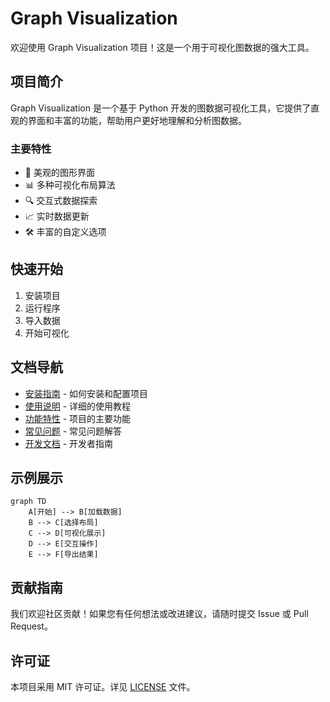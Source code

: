 # Graph Visualization

欢迎使用 Graph Visualization 项目！这是一个用于可视化图数据的强大工具。

## 项目简介

Graph Visualization 是一个基于 Python 开发的图数据可视化工具，它提供了直观的界面和丰富的功能，帮助用户更好地理解和分析图数据。

### 主要特性

- 🎨 美观的图形界面
- 📊 多种可视化布局算法
- 🔍 交互式数据探索
- 📈 实时数据更新
- 🛠 丰富的自定义选项

## 快速开始

1. 安装项目
2. 运行程序
3. 导入数据
4. 开始可视化

## 文档导航

- [安装指南](installation.md) - 如何安装和配置项目
- [使用说明](usage.md) - 详细的使用教程
- [功能特性](features.md) - 项目的主要功能
- [常见问题](faq.md) - 常见问题解答
- [开发文档](development.md) - 开发者指南

## 示例展示

```mermaid
graph TD
    A[开始] --> B[加载数据]
    B --> C[选择布局]
    C --> D[可视化展示]
    D --> E[交互操作]
    E --> F[导出结果]
```

## 贡献指南

我们欢迎社区贡献！如果您有任何想法或改进建议，请随时提交 Issue 或 Pull Request。

## 许可证

本项目采用 MIT 许可证。详见 [LICENSE](LICENSE) 文件。 